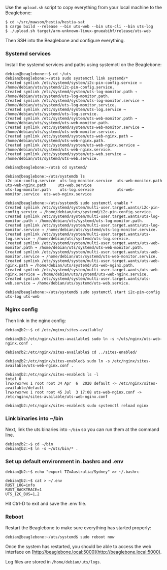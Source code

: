 Use the `upload.sh` script to copy everything from your local machine to the Beaglebone:

```shell
$ cd ~/src/mawson/hestia/hestia-sat
$ cargo build --release --bin uts-web --bin uts-cli --bin uts-log
$ ./upload.sh target/arm-unknown-linux-gnueabihf/release/uts-web
```

Then SSH into the Beaglebone and configure everything.

### Systemd services

Install the systemd services and paths using systemctl on the Beaglebone:

```shell
debian@beaglebone:~$ cd ~/uts
debian@beaglebone:~/uts$ sudo systemctl link systemd/*
Created symlink /etc/systemd/system/i2c-pin-config.service → /home/debian/uts/systemd/i2c-pin-config.service.
Created symlink /etc/systemd/system/uts-log-monitor.path → /home/debian/uts/systemd/uts-log-monitor.path.
Created symlink /etc/systemd/system/uts-log-monitor.service → /home/debian/uts/systemd/uts-log-monitor.service.
Created symlink /etc/systemd/system/uts-log.service → /home/debian/uts/systemd/uts-log.service.
Created symlink /etc/systemd/system/uts-web-monitor.path → /home/debian/uts/systemd/uts-web-monitor.path.
Created symlink /etc/systemd/system/uts-web-monitor.service → /home/debian/uts/systemd/uts-web-monitor.service.
Created symlink /etc/systemd/system/uts-web-nginx.path → /home/debian/uts/systemd/uts-web-nginx.path.
Created symlink /etc/systemd/system/uts-web-nginx.service → /home/debian/uts/systemd/uts-web-nginx.service.
Created symlink /etc/systemd/system/uts-web.service → /home/debian/uts/systemd/uts-web.service.

debian@beaglebone:~/uts$ cd systemd/

debian@beaglebone:~/uts/systemd$ ls
i2c-pin-config.service  uts-log-monitor.service  uts-web-monitor.path     uts-web-nginx.path     uts-web.service
uts-log-monitor.path    uts-log.service          uts-web-monitor.service  uts-web-nginx.service

debian@beaglebone:~/uts/systemd$ sudo systemctl enable *
Created symlink /etc/systemd/system/multi-user.target.wants/i2c-pin-config.service → /home/debian/uts/systemd/i2c-pin-config.service.
Created symlink /etc/systemd/system/multi-user.target.wants/uts-log-monitor.path → /home/debian/uts/systemd/uts-log-monitor.path.
Created symlink /etc/systemd/system/multi-user.target.wants/uts-log-monitor.service → /home/debian/uts/systemd/uts-log-monitor.service.
Created symlink /etc/systemd/system/multi-user.target.wants/uts-log.service → /home/debian/uts/systemd/uts-log.service.
Created symlink /etc/systemd/system/multi-user.target.wants/uts-web-monitor.path → /home/debian/uts/systemd/uts-web-monitor.path.
Created symlink /etc/systemd/system/multi-user.target.wants/uts-web-monitor.service → /home/debian/uts/systemd/uts-web-monitor.service.
Created symlink /etc/systemd/system/multi-user.target.wants/uts-web-nginx.path → /home/debian/uts/systemd/uts-web-nginx.path.
Created symlink /etc/systemd/system/multi-user.target.wants/uts-web-nginx.service → /home/debian/uts/systemd/uts-web-nginx.service.
Created symlink /etc/systemd/system/multi-user.target.wants/uts-web.service → /home/debian/uts/systemd/uts-web.service.

debian@beaglebone:~/uts/systemd$ sudo systemctl start i2c-pin-config uts-log uts-web
```

### Nginx config

Then link in the nginx config:

```shell
debian@b2:~$ cd /etc/nginx/sites-available/

debian@b2:/etc/nginx/sites-available$ sudo ln -s ~/uts/nginx/uts-web-nginx.conf .

debian@b2:/etc/nginx/sites-available$ cd ../sites-enabled/

debian@b2:/etc/nginx/sites-enabled$ sudo ln -s /etc/nginx/sites-available/uts-web-nginx.conf .

debian@b2:/etc/nginx/sites-enabled$ ls -l
total 0
lrwxrwxrwx 1 root root 34 Apr  6  2020 default -> /etc/nginx/sites-available/default
lrwxrwxrwx 1 root root 45 Jul  3 17:08 uts-web-nginx.conf -> /etc/nginx/sites-available/uts-web-nginx.conf

debian@b2:/etc/nginx/sites-enabled$ sudo systemctl reload nginx
```

### Link binaries into ~/bin

Next, link the uts binaries into `~/bin` so you can run them at the command line.

```shell
debian@b2:~$ cd ~/bin
debian@b2:~$ ln -s ~/uts/bin/* .
```

### Set up default environment in .bashrc and .env

```shell
debian@b2:~$ echo "export TZ=Australia/Sydney" >> ~/.bashrc
```

```shell
debian@b2:~$ cat > ~/.env
RUST_LOG=info
RUST_BACKTRACE=1
UTS_I2C_BUS=1,2
```

Hit Ctrl-D to exit and save the .env file.

### Reboot

Restart the Beaglebone to make sure everything has started properly:

```shell
debian@beaglebone:~/uts/systemd$ sudo reboot now
```

Once the system has restarted, you should be able to access the web interface on
[http://beaglebone.local:5000](http://beaglebone.local:5000).

Log files are stored in `/home/debian/uts/logs`.
